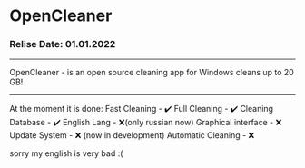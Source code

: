 # OpenCleaner
### Relise Date: 01.01.2022
____
OpenCleaner - is an open source cleaning app for Windows
cleans up to 20 GB!
____
At the moment it is done:
Fast Cleaning - :heavy_check_mark:
Full Cleaning - :heavy_check_mark:
Cleaning Database - :heavy_check_mark:
English Lang - :x:(only russian now)
Graphical interface - :x:
Update System - :x: (now in development)
Automatic Cleaning - :x:

sorry my english is very bad :(
